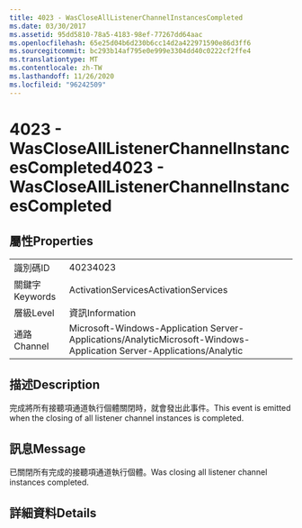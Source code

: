 ```yaml
---
title: 4023 - WasCloseAllListenerChannelInstancesCompleted
ms.date: 03/30/2017
ms.assetid: 95dd5810-78a5-4183-98ef-77267dd64aac
ms.openlocfilehash: 65e25d04b6d230b6cc14d2a422971590e86d3ff6
ms.sourcegitcommit: bc293b14af795e0e999e3304dd40c0222cf2ffe4
ms.translationtype: MT
ms.contentlocale: zh-TW
ms.lasthandoff: 11/26/2020
ms.locfileid: "96242509"
---
```

# <a name="4023---wasclosealllistenerchannelinstancescompleted"></a><span data-ttu-id="803e8-102">4023 - WasCloseAllListenerChannelInstancesCompleted</span><span class="sxs-lookup"><span data-stu-id="803e8-102">4023 - WasCloseAllListenerChannelInstancesCompleted</span></span>

## <a name="properties"></a><span data-ttu-id="803e8-103">屬性</span><span class="sxs-lookup"><span data-stu-id="803e8-103">Properties</span></span>  
  
|||  
|-|-|  
|<span data-ttu-id="803e8-104">識別碼</span><span class="sxs-lookup"><span data-stu-id="803e8-104">ID</span></span>|<span data-ttu-id="803e8-105">4023</span><span class="sxs-lookup"><span data-stu-id="803e8-105">4023</span></span>|  
|<span data-ttu-id="803e8-106">關鍵字</span><span class="sxs-lookup"><span data-stu-id="803e8-106">Keywords</span></span>|<span data-ttu-id="803e8-107">ActivationServices</span><span class="sxs-lookup"><span data-stu-id="803e8-107">ActivationServices</span></span>|  
|<span data-ttu-id="803e8-108">層級</span><span class="sxs-lookup"><span data-stu-id="803e8-108">Level</span></span>|<span data-ttu-id="803e8-109">資訊</span><span class="sxs-lookup"><span data-stu-id="803e8-109">Information</span></span>|  
|<span data-ttu-id="803e8-110">通路</span><span class="sxs-lookup"><span data-stu-id="803e8-110">Channel</span></span>|<span data-ttu-id="803e8-111">Microsoft-Windows-Application Server-Applications/Analytic</span><span class="sxs-lookup"><span data-stu-id="803e8-111">Microsoft-Windows-Application Server-Applications/Analytic</span></span>|  
  
## <a name="description"></a><span data-ttu-id="803e8-112">描述</span><span class="sxs-lookup"><span data-stu-id="803e8-112">Description</span></span>  

 <span data-ttu-id="803e8-113">完成將所有接聽項通道執行個體關閉時，就會發出此事件。</span><span class="sxs-lookup"><span data-stu-id="803e8-113">This event is emitted when the closing of all listener channel instances is  completed.</span></span>  
  
## <a name="message"></a><span data-ttu-id="803e8-114">訊息</span><span class="sxs-lookup"><span data-stu-id="803e8-114">Message</span></span>  

 <span data-ttu-id="803e8-115">已關閉所有完成的接聽項通道執行個體。</span><span class="sxs-lookup"><span data-stu-id="803e8-115">Was closing all listener channel instances completed.</span></span>  
  
## <a name="details"></a><span data-ttu-id="803e8-116">詳細資料</span><span class="sxs-lookup"><span data-stu-id="803e8-116">Details</span></span>
